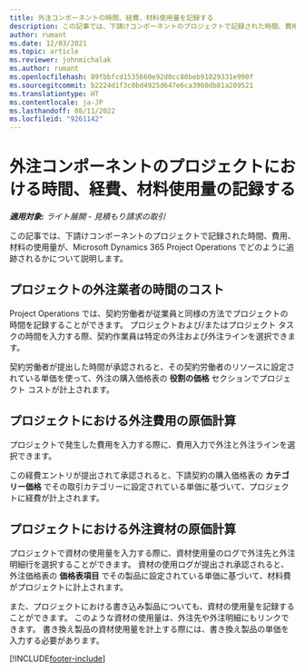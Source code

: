 ```yaml
---
title: 外注コンポーネントの時間、経費、材料使用量を記録する
description: この記事では、下請けコンポーネントのプロジェクトで記録された時間、費用、材料の使用量が、Microsoft Dynamics 365 Project Operations でどのように追跡されるかについて説明します。
author: rumant
ms.date: 12/03/2021
ms.topic: article
ms.reviewer: johnmichalak
ms.author: rumant
ms.openlocfilehash: 89fbbfcd1535660e92d0cc80beb91029331e990f
ms.sourcegitcommit: b2224d1f3c0bd4925d647e6ca3960db81a209521
ms.translationtype: HT
ms.contentlocale: ja-JP
ms.lasthandoff: 08/11/2022
ms.locfileid: "9261142"
---
```

# <a name="recording-time-expenses-and-material-usage-on-projects-for-subcontracted-components"></a>外注コンポーネントのプロジェクトにおける時間、経費、材料使用量の記録する

_**適用対象:** ライト展開 - 見積もり請求の取引_

この記事では、下請けコンポーネントのプロジェクトで記録された時間、費用、材料の使用量が、Microsoft Dynamics 365 Project Operations でどのように追跡されるかについて説明します。

## <a name="costing-for-subcontractor-time-on-projects"></a>プロジェクトの外注業者の時間のコスト
Project Operations では、契約労働者が従業員と同様の方法でプロジェクトの時間を記録することができます。 プロジェクトおよび/またはプロジェクト タスクの時間を入力する際、契約作業員は特定の外注および外注ラインを選択できます。

契約労働者が提出した時間が承認されると、その契約労働者のリソースに設定されている単価を使って、外注の購入価格表の **役割の価格** セクションでプロジェクト コストが計上されます。

## <a name="costing-for-subcontracted-expenses-on-projects"></a>プロジェクトにおける外注費用の原価計算
プロジェクトで発生した費用を入力する際に、費用入力で外注と外注ラインを選択できます。 

この経費エントリが提出されて承認されると、下請契約の購入価格表の **カテゴリー価格** でその取引カテゴリーに設定されている単価に基づいて、プロジェクトに経費が計上されます。

## <a name="costing-for-subcontracted-materials-on-projects"></a>プロジェクトにおける外注資材の原価計算
プロジェクトで資材の使用量を入力する際に、資材使用量のログで外注先と外注明細行を選択することができます。 資材の使用ログが提出され承認されると、外注価格表の **価格表項目** でその製品に設定されている単価に基づいて、材料費がプロジェクトに計上されます。

また、プロジェクトにおける書き込み製品についても、資材の使用量を記録することができます。 このような資材の使用量は、外注先や外注明細にもリンクできます。 書き換え製品の資材使用量を計上する際には、書き換え製品の単価を入力する必要があります。 


[!INCLUDE[footer-include](../../includes/footer-banner.md)]
